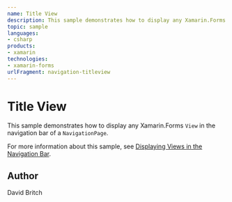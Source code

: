 ```yaml
---
name: Title View
description: This sample demonstrates how to display any Xamarin.Forms View in the navigation bar of a NavigationPage. For more information about this sample, see Displaying Views in the Navigation Bar.
topic: sample
languages:
- csharp
products:
- xamarin
technologies:
- xamarin-forms
urlFragment: navigation-titleview
---
```

Title View
==========

This sample demonstrates how to display any Xamarin.Forms `View` in the navigation bar of a `NavigationPage`.

For more information about this sample, see [Displaying Views in the Navigation Bar](https://docs.microsoft.com/xamarin/xamarin-forms/app-fundamentals/navigation/hierarchical#displaying-views-in-the-navigation-bar).

Author
------

David Britch
